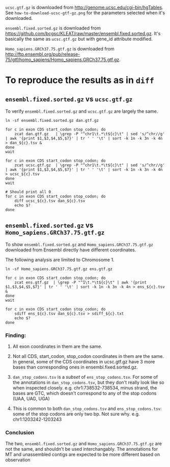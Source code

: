 `ucsc.gtf.gz` is downloaded from http://genome.ucsc.edu/cgi-bin/hgTables. See
`how-to-download-ucsc-gtf-gz.png` for the parameters selected when it's
downloaded.

`ensembl.fixed.sorted.gz` is downloaded from
https://github.com/bcgsc/KLEAT/raw/master/ensembl.fixed.sorted.gz. It's
basically the same as `ucsc.gtf.gz` but with gene_id attribute modified.


`Homo_sapiens.GRCh37.75.gtf.gz` is downloaded from
http://ftp.ensembl.org/pub/release-75/gtf/homo_sapiens/Homo_sapiens.GRCh37.75.gtf.gz.


# To reproduce the results as in `diff`

## `ensembl.fixed.sorted.gz` vs `ucsc.gtf.gz`

To verify `ensembl.fixed.sorted.gz` and `ucsc.gtf.gz` are largely the same.

```
ln -sf ensembl.fixed.sorted.gz dan.gtf.gz

for c in exon CDS start_codon stop_codon; do
    zcat dan.gtf.gz   | \grep -P "^chr1\t.*\t${c}\t" | sed 's/^chr//g' | awk '{print $1,$3,$4,$5,$7}' | tr ' ' '\t' | sort -k 1n -k 3n -k 4n  > dan_${c}.tsv &
done
wait

for c in exon CDS start_codon stop_codon; do
    zcat ucsc.gtf.gz  | \grep -P "^chr1\t.*\t${c}\t" | sed 's/^chr//g' | awk '{print $1,$3,$4,$5,$7}' | tr ' ' '\t' | sort -k 1n -k 3n -k 4n  > ucsc_${c}.tsv
done
wait

# Should print all 0
for c in exon CDS start_codon stop_codon; do
    diff ucsc_${c}.tsv dan_${c}.tsv
    echo $?
done
```

## `ensembl.fixed.sorted.gz` vs `Homo_sapiens.GRCh37.75.gtf.gz`

To show `ensembl.fixed.sorted.gz` and `Homo_sapiens.GRCh37.75.gtf.gz` downloaded
from Ensembl directly have different coordinates.

The following analysis are limited to Chromosome 1.

```
ln -sf Homo_sapiens.GRCh37.75.gtf.gz ens.gtf.gz

for c in exon CDS start_codon stop_codon; do
    zcat ens.gtf.gz  | \grep -P "^1\t.*\t${c}\t" | awk '{print $1,$3,$4,$5,$7}' | tr ' ' '\t' | sort -k 1n -k 3n -k 4n > ens_${c}.tsv &
done
wait

for c in exon CDS start_codon stop_codon; do
    sdiff ens_${c}.tsv dan_${c}.tsv > sdiff_${c}.txt
    echo $?
done
```

### Finding:

1. All exon coordinates in them are the same.

2. Not all CDS, start\_codon, stop\_codon coordinates in them are the same. In
general, some of the CDS coordinates in ucsc.gtf.gz have 3 more bases than
corresponding ones in ensembl.fixed.sorted.gz. 

3. `dan_stop_codons.tsv` is a *subset* of `ens_stop_codons.tsv`. For some of the
annotations in `dan_stop_codons.tsv`, but they don't really look like so when
inspected closely. e.g. chr1:738532-738534, minus strand, the bases are GTC,
which doesn't correspond to any of the stop codons (UAA, UAG, UGA)

4. This is common to both `dan_stop_codons.tsv` and `ens_stop_codons.tsv`: some
of the stop codons are only two bp. Not sure why. e.g. chr1:1203242-1203243

### Conclusion

The two, `ensembl.fixed.sorted.gz` and `Homo_sapiens.GRCh37.75.gtf.gz` are not
the same, and shouldn't be used interchangably. The annotations for MT and
unassembled contigs are expected to be more different based on observation
